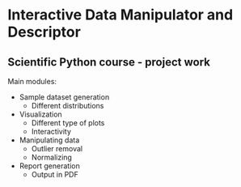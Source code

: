 # Interactive Data Manipulator and Descriptor
## Scientific Python course - project work

Main modules:
- Sample dataset generation
    - Different distributions
- Visualization
    - Different type of plots
    - Interactivity
- Manipulating data
    - Outlier removal
    - Normalizing
- Report generation
    - Output in PDF
